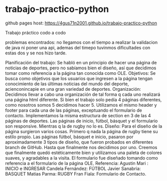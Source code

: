 # trabajo-practico-python


github pages host: https://4gus71n2001.github.io/trabajo-practico-python

Trabajo práctico codo a codo

problemas encontrados: 
no llegamos con el tiempo a realizar la validacion de java ni poner una api, ademas del timepo tuvinmos dificultades con estas dos y se nos hizo tarde.

Planificación del trabajo:
Se habló en un principio de hacer una página de noticias de deportes, pero no sabíamos
bien el diseño, así que decidimos tomar como referencia a la página tan conocida como
OLE.
Objetivos:
Se busca como objetivos que los usuarios que ingresen a la página tengan conocimiento de
las últimas noticias del mundo del deporte, acienconincapie en una gran variedad de
deportes.
Organización:
Decidimos llevar a cabo una organización de tal forma q cada uno realizará una página html
diferente.
Si bien el trabajo solo pedía 4 páginas diferentes, como nosotros somos 5 decidimos hacer
5.
Utilizamos el mismo header y footer para cada una de las páginas, exceptuando el
formulario de contacto.
Implementamos la misma estructura de section en 3 de las 4 páginas de deportes.
Las páginas de inicio, fútbol, básquet y el formulario son responsive. Mientras q la de rugby
no lo es.
Diseño:
Para el diseño de la página surgieron varios cosas.
Primero q nada la página de rugby tiene su estilo propio.
Las páginas fútbol, básquet e inicio, pasaron por aproximadamente 3 tipos de diseño, que
fueron probados en diferentes branch de GitHub. Hasta que finalmente nos decidimos por
uno. Creemos que finalmente quedó estéticamente bien y utilizamos una paleta de colores
suaves, y agradables a la visita. El formulario fue diseñado tomando como referencia a el
formulario de la página OLE.
Referencia:
Agustin Mari : INICIO e INGRESAR
Candela Fernández: FÚTBOL
Javier Sanabria: BASQUET
Matias Parma: RUGBY 
Fran Fiala: Formulario de Contacto.
